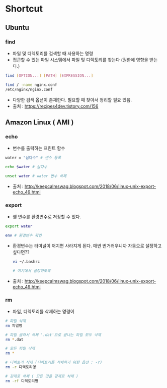 # Shortcut



## Ubuntu



### find

- 파일 및 디렉토리를 검색할 때 사용하는 명령
- 접근할 수 있는 파일 시스템에서 파일 및 디렉토리를 찾는다 (권한에 영향을 받는다.)

```bash
find [OPTION...] [PATH] [EXPRESSION...]

find / -name nginx.conf
/etc/nginx/nginx.conf
```

- 다양한 검색 옵션이 존재한다.
  필요할 때 찾아서 정리할 필요 있음.
- 출처 : https://recipes4dev.tistory.com/156





## Amazon Linux ( AMI )



### echo

- 변수를 출력하는 프린트 함수

```bash
water = "삼다수" # 변수 등록

echo $water # 삼다수

unset water # water 변수 삭제
```

- 출처 : http://keepcalmswag.blogspot.com/2018/06/linux-unix-export-echo_49.html



### export

- 쉘 변수를 환경변수로 저장할 수 있다.

```bash
export water

env # 환경변수 확인
```

- 환경변수는 터미널이 꺼지면 사라지게 된다.
  매번 번거러우니까 자동으로 설정하고 싶다면??

  ```bash
  vi ~/.bashrc
  
  # 여기에서 설정하도록
  ```

- 출처 : http://keepcalmswag.blogspot.com/2018/06/linux-unix-export-echo_49.html



### rm

- 파일, 디렉토리를 삭제하는 명령어

```bash
# 파일 삭제
rm 파일명

# 파일 골라서 삭제 '.dat'으로 끝나는 파일 모두 삭제
rm *.dat 

# 모든 파일 삭제
rm *

# 디렉토리 삭제 (디렉토리를 삭제하기 위한 옵션 : -r)
rm -r 디렉토리명

# 강제로 삭제 ( 모든 것을 강제로 삭제 )
rm -rf 디렉토리명
```

